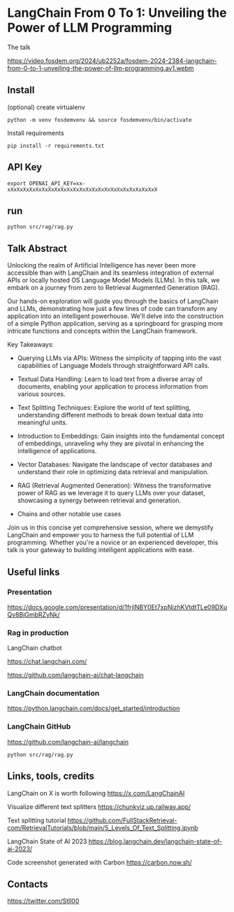 # LangChain From 0 To 1: Unveiling the Power of LLM Programming

The talk 

https://video.fosdem.org/2024/ub2252a/fosdem-2024-2384-langchain-from-0-to-1-unveiling-the-power-of-llm-programming.av1.webm

## Install

(optional) create virtualenv
```
python -m venv fosdemvenv && source fosdemvenv/bin/activate
```

Install requirements
```
pip install -r requirements.txt
```
## API Key

```
export OPENAI_API_KEY=xx-xXxXxXxXxXxXxXxXxXxXxXxXxXxXxXxXxXxXxXxXxXxXxXxX 
```

## run

```
python src/rag/rag.py
```

## Talk Abstract

Unlocking the realm of Artificial Intelligence has never been more accessible than with LangChain and its seamless integration of external APIs or locally hosted OS Language Model Models (LLMs). In this talk, we embark on a journey from zero to Retrieval Augmented Generation (RAG).

Our hands-on exploration will guide you through the basics of LangChain and LLMs, demonstrating how just a few lines of code can transform any application into an intelligent powerhouse. We'll delve into the construction of a simple Python application, serving as a springboard for grasping more intricate functions and concepts within the LangChain framework.

Key Takeaways:

- Querying LLMs via APIs: Witness the simplicity of tapping into the vast capabilities of Language Models through straightforward API calls.

- Textual Data Handling: Learn to load text from a diverse array of documents, enabling your application to process information from various sources.

- Text Splitting Techniques: Explore the world of text splitting, understanding different methods to break down textual data into meaningful units.

- Introduction to Embeddings: Gain insights into the fundamental concept of embeddings, unraveling why they are pivotal in enhancing the intelligence of applications.

- Vector Databases: Navigate the landscape of vector databases and understand their role in optimizing data retrieval and manipulation.

- RAG (Retrieval Augmented Generation): Witness the transformative power of RAG as we leverage it to query LLMs over your dataset, showcasing a synergy between retrieval and generation.

- Chains and other notable use cases

Join us in this concise yet comprehensive session, where we demystify LangChain and empower you to harness the full potential of LLM programming. Whether you're a novice or an experienced developer, this talk is your gateway to building intelligent applications with ease.

## Useful links

### Presentation

https://docs.google.com/presentation/d/1frjlNBY0Et7xpNizhKVtdtTLe09DXuQv8BjGmbRZyNk/

### Rag in production

LangChain chatbot

https://chat.langchain.com/

https://github.com/langchain-ai/chat-langchain

### LangChain documentation

https://python.langchain.com/docs/get_started/introduction

### LangChain GitHub

https://github.com/langchain-ai/langchain

```
python src/rag/rag.py
```

## Links, tools, credits

LangChain on X is worth following https://x.com/LangChainAI

Visualize different text splitters https://chunkviz.up.railway.app/

Text splitting tutorial https://github.com/FullStackRetrieval-com/RetrievalTutorials/blob/main/5_Levels_Of_Text_Splitting.ipynb

LangChain State of AI 2023 https://blog.langchain.dev/langchain-state-of-ai-2023/

Code screenshot generated with Carbon https://carbon.now.sh/


## Contacts

https://twitter.com/Stll00
